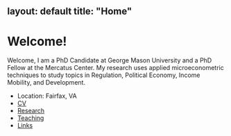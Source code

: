 layout: default
title: "Home"
---

# Welcome!

Welcome, I am a PhD Candidate at George Mason University and a PhD Fellow at the Mercatus Center. My research uses applied microeconometric techniques to study topics in Regulation, Political Economy, Income Mobility, and Development. 


- Location: Fairfax, VA
- [CV](cv)  <!-- links to the cv.md page -->
- [Research](research)
- [Teaching](teaching)
- [Links](links)

